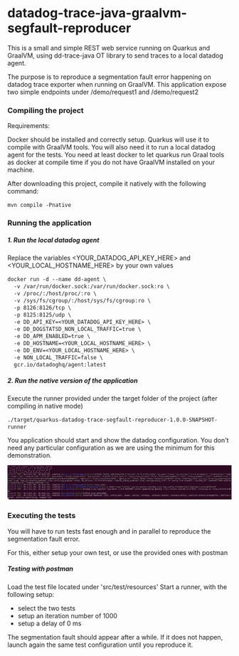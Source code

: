 # datadog-trace-java-graalvm-segfault-reproducer

This is a small and simple REST web service running on Quarkus and GraalVM, using dd-trace-java OT library to send traces to a local datadog agent.

The purpose is to reproduce a segmentation fault error happening on datadog trace exporter when running on GraalVM.
This application expose two simple endpoints under /demo/request1 and /demo/request2

### Compiling the project

Requirements: 

Docker should be installed and correctly setup. Quarkus will use it to compile with GraalVM tools. You will also need it to run a local datadog agent for the tests.
You need at least docker to let quarkus run Graal tools as docker at compile time if you do not have GraalVM installed on your machine.

After downloading this project, compile it natively with the following command:

```
mvn compile -Pnative
```


### Running the application

##### 1. Run the local datadog agent

Replace the variables <YOUR_DATADOG_API_KEY_HERE> and <YOUR_LOCAL_HOSTNAME_HERE> by your own values

```
docker run -d --name dd-agent \
  -v /var/run/docker.sock:/var/run/docker.sock:ro \
  -v /proc/:/host/proc/:ro \
  -v /sys/fs/cgroup/:/host/sys/fs/cgroup:ro \
  -p 8126:8126/tcp \
  -p 8125:8125/udp \
  -e DD_API_KEY=<YOUR_DATADOG_API_KEY_HERE> \
  -e DD_DOGSTATSD_NON_LOCAL_TRAFFIC=true \
  -e DD_APM_ENABLED=true \
  -e DD_HOSTNAME=<YOUR_LOCAL_HOSTNAME_HERE> \
  -e DD_ENV=<YOUR_LOCAL_HOSTNAME_HERE> \
  -e NON_LOCAL_TRAFFIC=false \
  gcr.io/datadoghq/agent:latest
```

##### 2. Run the native version of the application

Execute the runner provided under the target folder of the project (after compiling in native mode)

```
./target/quarkus-datadog-trace-segfault-reproducer-1.0.0-SNAPSHOT-runner
```

You application should start and show the datadog configuration. 
You don't need any particular configuration as we are using the minimum for this demonstration.

![startup screenshot](./docs/startup.png)


### Executing the tests

You will have to run tests fast enough and in parallel to reproduce the segmentation fault error.

For this, either setup your own test, or use the provided ones with postman

##### Testing with postman

Load the test file located under 'src/test/resources'
Start a runner, with the following setup:
 - select the two tests
 - setup an iteration number of 1000
 - setup a delay of 0 ms
 
The segmentation fault should appear after a while. If it does not happen, launch again the same test configuration until you reproduce it.
